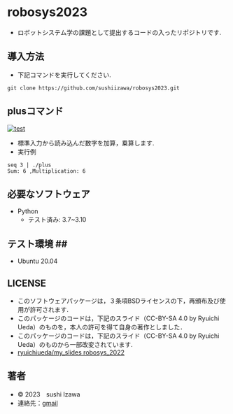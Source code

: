 # robosys2023
* ロボットシステム学の課題として提出するコードの入ったリポジトリです.

## 導入方法 ##
* 下記コマンドを実行してください.
```
git clone https://github.com/sushiizawa/robosys2023.git
```

## plusコマンド ##
[![test](https://github.com/sushiizawa/robosys2023/actions/workflows/test.yml/badge.svg)](https://github.com/sushiizawa/robosys2023/actions/workflows/test.yml)
* 標準入力から読み込んだ数字を加算，乗算します.
* 実行例
```
seq 3 | ./plus
Sum: 6 ,Multiplication: 6
```

## 必要なソフトウェア ##
* Python
  * テスト済み: 3.7~3.10

## テスト環境 ##　
* Ubuntu 20.04

## LICENSE ##
* このソフトウェアパッケージは，３条項BSDライセンスの下，再頒布及び使用が許可されます.
* このパッケージのコードは，下記のスライド（CC-BY-SA 4.0 by Ryuichi Ueda）のものを，本人の許可を得て自身の著作としました．
* このパッケージのコードは，下記のスライド（CC-BY-SA 4.0 by Ryuichi Ueda）のものから一部改変されています.
 * [ryuichiueda/my_slides robosys_2022](https://github.com/ryuichiueda/my_slides/tree/master/robosys_2022)
## 著者 ##
* © 2023　sushi Izawa
* 連絡先：[gmail](s22c1008wq@s.chibakoudai.jp) 
